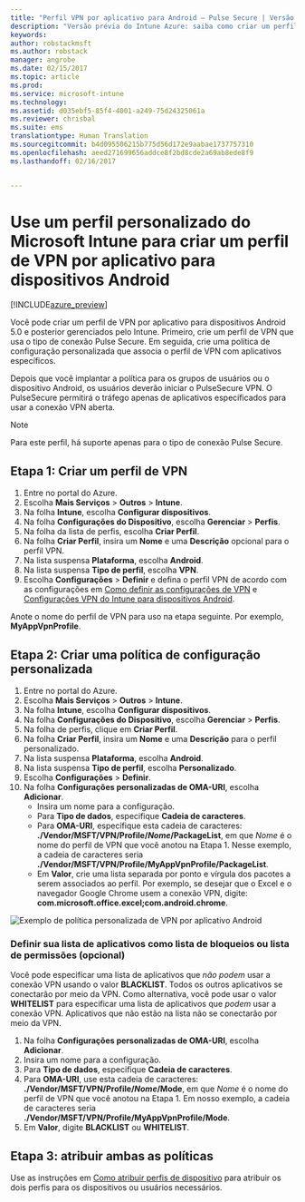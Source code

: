 ```yaml
---
title: "Perfil VPN por aplicativo para Android – Pulse Secure | Versão prévia do Intune Azure | Microsoft Docs"
description: "Versão prévia do Intune Azure: saiba como criar um perfil VPN por aplicativo para dispositivos Android gerenciados pelo Intune."
keywords: 
author: robstackmsft
ms.author: robstack
manager: angrobe
ms.date: 02/15/2017
ms.topic: article
ms.prod: 
ms.service: microsoft-intune
ms.technology: 
ms.assetid: d035ebf5-85f4-4001-a249-75d24325061a
ms.reviewer: chrisbal
ms.suite: ems
translationtype: Human Translation
ms.sourcegitcommit: b4d095506215b775d56d172e9aabae1737757310
ms.openlocfilehash: aeed271699656addce8f2bd8cde2a69ab8ede8f9
ms.lasthandoff: 02/16/2017


---
```


# <a name="use-a-microsoft-intune-custom-profile-to-create-a-per-app-vpn-profile-for-android-devices"></a>Use um perfil personalizado do Microsoft Intune para criar um perfil de VPN por aplicativo para dispositivos Android

[!INCLUDE[azure_preview](../includes/azure_preview.md)]

Você pode criar um perfil de VPN por aplicativo para dispositivos Android 5.0 e posterior gerenciados pelo Intune. Primeiro, crie um perfil de VPN que usa o tipo de conexão Pulse Secure. Em seguida, crie uma política de configuração personalizada que associa o perfil de VPN com aplicativos específicos.

Depois que você implantar a política para os grupos de usuários ou o dispositivo Android, os usuários deverão iniciar o PulseSecure VPN. O PulseSecure permitirá o tráfego apenas de aplicativos especificados para usar a conexão VPN aberta.

> [!NOTE]
>
> Para este perfil, há suporte apenas para o tipo de conexão Pulse Secure.


## <a name="step-1-create-a-vpn-profile"></a>Etapa 1: Criar um perfil de VPN


1. Entre no portal do Azure.
2. Escolha **Mais Serviços** > **Outros** > **Intune**.
3. Na folha **Intune**, escolha **Configurar dispositivos**.
2. Na folha **Configurações do Dispositivo**, escolha **Gerenciar** > **Perfis**.
2. Na folha da lista de perfis, escolha **Criar Perfil**.
3. Na folha **Criar Perfil**, insira um **Nome** e uma **Descrição** opcional para o perfil VPN.
4. Na lista suspensa **Plataforma**, escolha **Android**.
5. Na lista suspensa **Tipo de perfil**, escolha **VPN**.
3. Escolha **Configurações** > **Definir** e defina o perfil VPN de acordo com as configurações em [Como definir as configurações de VPN](how-to-configure-vpn-settings.md) e [Configurações VPN do Intune para dispositivos Android](vpn-for-android.md).

Anote o nome do perfil de VPN para uso na etapa seguinte. Por exemplo, **MyAppVpnProfile**.

## <a name="step-2-create-a-custom-configuration-policy"></a>Etapa 2: Criar uma política de configuração personalizada

1. Entre no portal do Azure.
2. Escolha **Mais Serviços** > **Outros** > **Intune**.
3. Na folha **Intune**, escolha **Configurar dispositivos**.
2. Na folha **Configurações do Dispositivo**, escolha **Gerenciar** > **Perfis**.
3. Na folha de perfis, clique em **Criar Perfil**.
4. Na folha **Criar Perfil**, insira um **Nome** e uma **Descrição** para o perfil personalizado.
5. Na lista suspensa **Plataforma**, escolha **Android**.
6. Na lista suspensa **Tipo de perfil**, escolha **Personalizado**.
7. Escolha **Configurações** > **Definir**.
3. Na folha **Configurações personalizadas de OMA-URI**, escolha **Adicionar**.
    - Insira um nome para a configuração.
    - Para **Tipo de dados**, especifique **Cadeia de caracteres**.
    - Para **OMA-URI**, especifique esta cadeia de caracteres: **./Vendor/MSFT/VPN/Profile/*Nome*/PackageList**, em que *Nome* é o nome do perfil de VPN que você anotou na Etapa 1. Nesse exemplo, a cadeia de caracteres seria **./Vendor/MSFT/VPN/Profile/MyAppVpnProfile/PackageList**.
    - Em **Valor**, crie uma lista separada por ponto e vírgula dos pacotes a serem associados ao perfil. Por exemplo, se desejar que o Excel e o navegador Google Chrome usem a conexão VPN, digite: **com.microsoft.office.excel;com.android.chrome**.

![Exemplo de política personalizada de VPN por aplicativo Android](./media/android_per_app_vpn_oma_uri.png)

### <a name="set-your-app-list-to-blacklist-or-whitelist-optional"></a>Definir sua lista de aplicativos como lista de bloqueios ou lista de permissões (opcional)
  Você pode especificar uma lista de aplicativos que *não podem* usar a conexão VPN usando o valor **BLACKLIST**. Todos os outros aplicativos se conectarão por meio da VPN.
Como alternativa, você pode usar o valor **WHITELIST** para especificar uma lista de aplicativos que *podem* usar a conexão VPN. Aplicativos que não estão na lista não se conectarão por meio da VPN.
  1.    Na folha **Configurações personalizadas de OMA-URI**, escolha **Adicionar**.
  2.    Insira um nome para a configuração.
  3.    Para **Tipo de dados**, especifique **Cadeia de caracteres**.
  4.    Para **OMA-URI**, use esta cadeia de caracteres: **./Vendor/MSFT/VPN/Profile/*Nome*/Mode**, em que *Nome* é o nome do perfil de VPN que você anotou na Etapa 1. Em nosso exemplo, a cadeia de caracteres seria **./Vendor/MSFT/VPN/Profile/MyAppVpnProfile/Mode**.
  5.    Em **Valor**, digite **BLACKLIST** ou **WHITELIST**.



## <a name="step-3-assign-both-policies"></a>Etapa 3: atribuir ambas as políticas

Use as instruções em [Como atribuir perfis de dispositivo](how-to-assign-device-profiles.md) para atribuir os dois perfis para os dispositivos ou usuários necessários.


